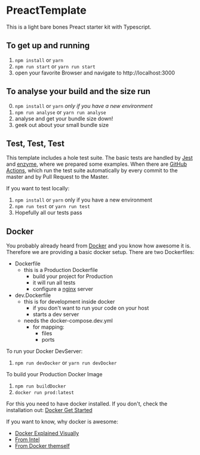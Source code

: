 # PreactTemplate

This is a light bare bones Preact starter kit with Typescript.

## To get up and running

1. `npm install` or `yarn`
2. `npm run start` or `yarn run start`
3. open your favorite Browser and navigate to http://localhost:3000

## To analyse your build and the size run

0. `npm install` or `yarn` *only if you have a new environment*
1. `npm run analyse` or `yarn run analyse`
2. analyse and get your bundle size down!
3. geek out about your small bundle size

## Test, Test, Test

This template includes a hole test suite. The basic tests are handled by [Jest](https://jestjs.io) and [enzyme](https://enzymejs.github.io/enzyme/), where we prepared some examples. When there are [GitHub Actions](https://github.com/features/actions), which run the test suite automatically by every commit to the master and by Pull Request to the Master.

If you want to test locally:

1. `npm install` or `yarn` only if you have a new environment
2. `npm run test` or `yarn run test`
3. Hopefully all our tests pass

## Docker

You probably already heard from [Docker](www.docker.com) and you know how awesome it is. 
Therefore we are providing a basic docker setup. There are two Dockerfiles:
- Dockerfile
	- this is a Production Dockerfile
		- build your project for Production
		- it will run all tests
		- configure a [nginx](https://www.nginx.com) server
- dev.Dockerfile
	- this is for development inside docker
		- if you don't want to run your code on your host
		- starts a dev server
	- needs the docker-compose.dev.yml
		- for mapping:
			- files
			- ports

To run your Docker DevServer:

1. `npm run devDocker` or `yarn run devDocker`

To build your Production Docker Image

1. `npm run buildDocker`
2. `docker run prod:latest`

For this you need to have docker installed. If you don't, check the installation out: [Docker Get Started](https://www.docker.com/get-started)


If you want to know, why docker is awesome:
- [Docker Explained Visually](https://www.iteachrecruiters.com/blog/docker-explained-visually-for-non-technical-folks/)
- [From Intel](https://software.intel.com/content/www/us/en/develop/documentation/intel-system-studio-docker-install/top/why.html)
- [From Docker themself](https://www.docker.com/why-docker)
